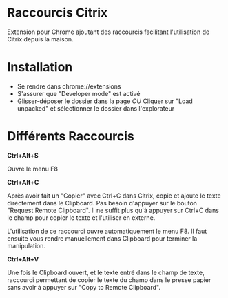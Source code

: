 # Raccourcis Citrix

Extension pour Chrome ajoutant des raccourcis facilitant l'utilisation de Citrix depuis la maison.

# Installation

- Se rendre dans chrome://extensions
- S'assurer que "Developer mode" est activé
- Glisser-déposer le dossier dans la page *OU* Cliquer sur "Load unpacked" et sélectionner le dossier dans l'explorateur


# Différents Raccourcis

**Ctrl+Alt+S**

Ouvre le menu F8

**Ctrl+Alt+C**

Après avoir fait un "Copier" avec Ctrl+C dans Citrix, copie et ajoute le texte directement dans le Clipboard.
Pas besoin d'appuyer sur le bouton "Request Remote Clipboard".
Il ne suffit plus qu'à appuyer sur Ctrl+C dans le champ pour copier le texte et l'utiliser en externe.

L'utilisation de ce raccourci ouvre automatiquement le menu F8.
Il faut ensuite vous rendre manuellement dans Clipboard pour terminer la manipulation.

**Ctrl+Alt+V**

Une fois le Clipboard ouvert, et le texte entré dans le champ de texte, raccourci permettant de copier le texte du champ dans le presse papier sans avoir à appuyer sur "Copy to Remote Clipboard".
